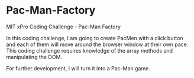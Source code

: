 # Pac-Man-Factory
MIT xPro Coding Challenge - Pac-Man Factory

In this coding challenge, I am going to create PacMen with a click button and each of them will move around the browser window at their own pace.
This coding challenge requires knowledge of the array methods and manipulating the DOM.

For further development, I will turn it into a Pac-Man game.
